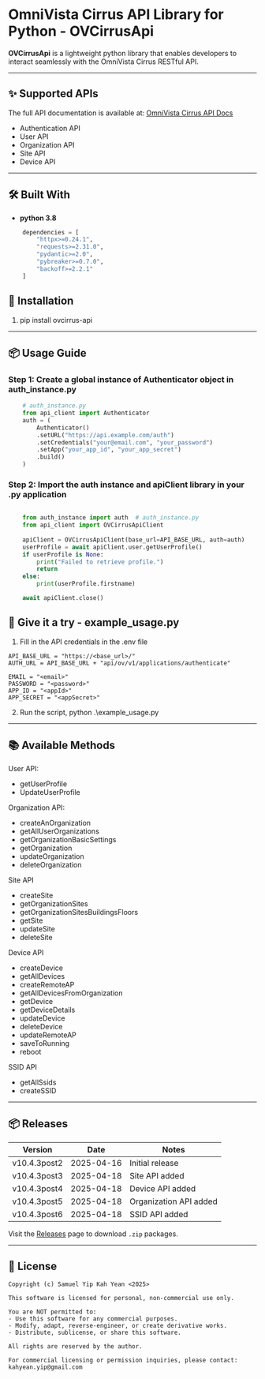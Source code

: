 
# OmniVista Cirrus API Library for Python - **OVCirrusApi**

**OVCirrusApi** is a lightweight python library that enables developers to interact seamlessly with the OmniVista Cirrus RESTful API.

---

## ✨ Supported APIs

The full API documentation is available at: [OmniVista Cirrus API Docs](https://eu.manage.ovcirrus.com/apidoc/apidoc.html)

- Authentication API
- User API
- Organization API
- Site API
- Device API

---

## 🛠️ Built With

- **python 3.8**

```python
    dependencies = [
        "httpx>=0.24.1",
        "requests>=2.31.0",
        "pydantic>=2.0",
        "pybreaker>=0.7.0",
        "backoff>=2.2.1"
    ]
```

## 🚀 Installation


1. pip install ovcirrus-api

---

## 📦 Usage Guide

### Step 1: Create a global instance of Authenticator object in auth_instance.py


```python
    # auth_instance.py
    from api_client import Authenticator
    auth = (
        Authenticator()
        .setURL("https://api.example.com/auth")
        .setCredentials("your@email.com", "your_password")
        .setApp("your_app_id", "your_app_secret")
        .build()
    )
```

### Step 2: Import the auth instance and apiClient library in your .py application

```python

    from auth_instance import auth  # auth_instance.py
    from api_client import OVCirrusApiClient
    
    apiClient = OVCirrusApiClient(base_url=API_BASE_URL, auth=auth)
    userProfile = await apiClient.user.getUserProfile()
    if userProfile is None:
        print("Failed to retrieve profile.")
        return
    else:
        print(userProfile.firstname)

    await apiClient.close()

```
## 🧪 Give it a try - example_usage.py

1. Fill in the API credentials in the .env file

```
API_BASE_URL = "https://<base_url>/"
AUTH_URL = API_BASE_URL + "api/ov/v1/applications/authenticate"

EMAIL = "<email>"
PASSWORD = "<password>"
APP_ID = "<appId>"
APP_SECRET = "<appSecret>"
```

2. Run the script, python .\example_usage.py

---

## 📚 Available Methods

User API:
- getUserProfile
- UpdateUserProfile

Organization API:
- createAnOrganization
- getAllUserOrganizations
- getOrganizationBasicSettings
- getOrganization
- updateOrganization
- deleteOrganization

Site API
- createSite
- getOrganizationSites
- getOrganizationSitesBuildingsFloors
- getSite
- updateSite
- deleteSite

Device API
- createDevice
- getAllDevices
- createRemoteAP
- getAllDevicesFromOrganization
- getDevice
- getDeviceDetails
- updateDevice
- deleteDevice
- updateRemoteAP
- saveToRunning
- reboot

SSID API
- getAllSsids
- createSSID


---

## 📦 Releases

| Version          | Date       | Notes                       |
|------------------|------------|-----------------------------|
| v10.4.3post2     | 2025-04-16 | Initial release             |
| v10.4.3post3     | 2025-04-18 | Site API added              |
| v10.4.3post4     | 2025-04-18 | Device API added            |
| v10.4.3post5     | 2025-04-18 | Organization API added      |
| v10.4.3post6     | 2025-04-18 | SSID API added              |




Visit the [Releases](https://github.com/Samuelyip74/OVCirrusApiPython/releases/tag/10.4.3) page to download `.zip` packages.

---

## 📄 License

```
Copyright (c) Samuel Yip Kah Yean <2025>

This software is licensed for personal, non-commercial use only.

You are NOT permitted to:
- Use this software for any commercial purposes.
- Modify, adapt, reverse-engineer, or create derivative works.
- Distribute, sublicense, or share this software.

All rights are reserved by the author.

For commercial licensing or permission inquiries, please contact:
kahyean.yip@gmail.com
```


